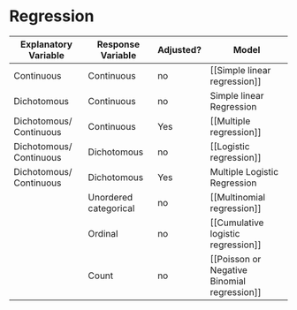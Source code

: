 
# Regression

| Explanatory Variable    | Response Variable     | Adjusted? | Model                                       |
| ----------------------- | --------------------- | --------- | ------------------------------------------- |
| Continuous              | Continuous            | no        | [[Simple linear regression]]                |
| Dichotomous             | Continuous            | no        | Simple linear Regression                    |
| Dichotomous/ Continuous | Continuous            | Yes       | [[Multiple regression]]                     |
| Dichotomous/ Continuous | Dichotomous           | no        | [[Logistic regression]]                     |
| Dichotomous/ Continuous | Dichotomous           | Yes       | Multiple Logistic Regression                |
|                         | Unordered categorical | no        | [[Multinomial regression]]                  |
|                         | Ordinal               | no        | [[Cumulative logistic regression]]          |
|                         | Count                 | no        | [[Poisson or Negative Binomial regression]] |
